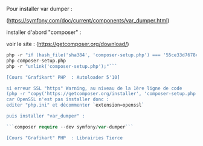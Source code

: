 Pour installer var dumper :

(https://symfony.com/doc/current/components/var_dumper.html)

installer d'abord "composer" :

voir le site : (https://getcomposer.org/download/)

```php -r "copy('https://getcomposer.org/installer', 'composer-setup.php');"
php -r "if (hash_file('sha384', 'composer-setup.php') === '55ce33d7678c5a611085589f1f3ddf8b3c52d662cd01d4ba75c0ee0459970c2200a51f492d557530c71c15d8dba01eae') { echo 'Installer verified'; } else { echo 'Installer corrupt'; unlink('composer-setup.php'); } echo PHP_EOL;"
php composer-setup.php
php -r "unlink('composer-setup.php');"```

[Cours "Grafikart" PHP  : Autoloader 5'10]

si erreur SSL "https" Warning, au niveau de la 1ère ligne de code 
(php -r "copy('https://getcomposer.org/installer', 'composer-setup.php');")
car OpenSSL n'est pas installer donc :
editer "php.ini" et décommenter `extension=openssl`

puis installer "var_dumper" :

```composer require --dev symfony/var-dumper```

[Cours "Grafikart" PHP  : Librairies Tierce

